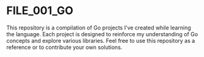 # FILE_001_GO
This repository is a compilation of Go projects I've created while learning the language. Each project is designed to reinforce my understanding of Go concepts and explore various libraries. Feel free to use this repository as a reference or to contribute your own solutions.
